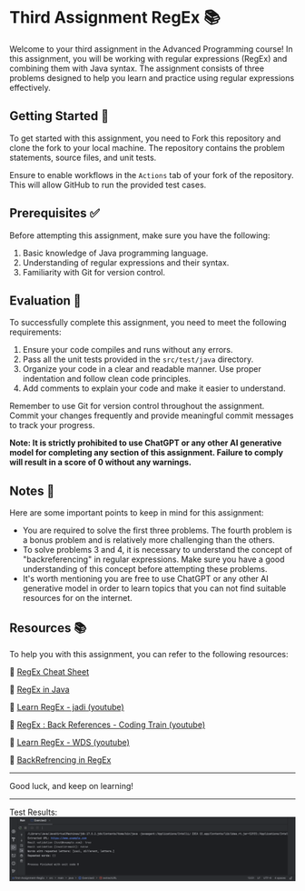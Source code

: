 # Third Assignment RegEx 📚

Welcome to your third assignment in the Advanced Programming course! In this assignment, you will be working with regular expressions (RegEx) and combining them with Java syntax. The assignment consists of three problems designed to help you learn and practice using regular expressions effectively.

## Getting Started 🚀

To get started with this assignment, you need to Fork this repository and clone the fork to your local machine. The repository contains the problem statements, source files, and unit tests.

Ensure to enable workflows in the `Actions` tab of your fork of the repository. This will allow GitHub to run the provided test cases.

## Prerequisites ✅

Before attempting this assignment, make sure you have the following:

1. Basic knowledge of Java programming language.
2. Understanding of regular expressions and their syntax.
3. Familiarity with Git for version control.

## Evaluation 📃

To successfully complete this assignment, you need to meet the following requirements:

1. Ensure your code compiles and runs without any errors.
2. Pass all the unit tests provided in the `src/test/java` directory.
3. Organize your code in a clear and readable manner. Use proper indentation and follow clean code principles.
4. Add comments to explain your code and make it easier to understand.

Remember to use Git for version control throughout the assignment. Commit your changes frequently and provide meaningful commit messages to track your progress.

**Note: It is strictly prohibited to use ChatGPT or any other AI generative model for completing any section of this assignment. Failure to comply will result in a score of 0 without any warnings.**

## Notes 📝

Here are some important points to keep in mind for this assignment:

- You are required to solve the first three problems. The fourth problem is a bonus problem and is relatively more challenging than the others.
- To solve problems 3 and 4, it is necessary to understand the concept of "backreferencing" in regular expressions. Make sure you have a good understanding of this concept before attempting these problems.
- It's worth mentioning you are free to use ChatGPT or any other AI generative model in order to learn topics that you can not find suitable resources for on the internet.

## Resources 📚

To help you with this assignment, you can refer to the following resources:

🔗 [RegEx Cheat Sheet](https://cheatography.com/davechild/cheat-sheets/regular-expressions/)

🔗 [RegEx in Java](https://www.w3schools.com/java/java_regex.asp)

🔗 [Learn RegEx - jadi (youtube)](https://youtu.be/m2zlSAsePNg?si=ZXdW0eJjCkP5KlWk)

🔗 [RegEx : Back References - Coding Train (youtube)](https://www.youtube.com/watch?v=Z66TeSTcP-Q)

🔗 [Learn RegEx - WDS (youtube)](https://www.youtube.com/watch?v=rhzKDrUiJVk)

🔗 [BackRefrencing in RegEx](https://medium.com/@NALSengineering/regex-for-dummies-part-4-capturing-groups-and-backreferences-50c338a3b6f6)

---
Good luck, and keep on learning!

---
Test Results:
![img.png](1.png)
